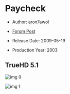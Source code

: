 # Paycheck

* Author: aron7awol

* [Forum Post](https://www.avsforum.com/threads/bass-eq-for-filtered-movies.2995212/post-58307030)

* Release Date: 2009-05-19
* Production Year: 2003

## TrueHD 5.1

![img 0](https://i.imgur.com/eT47JOL.jpg)

![img 1](https://i.imgur.com/E5TPkLB.png)


